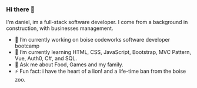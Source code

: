 ### Hi there 👋


I'm daniel, im a full-stack software developer. I come from a background in construction, with businesses management.

- 🔭 I’m currently working on boise codeworks software developer bootcamp
- 🌱 I’m currently learning HTML, CSS, JavaScript, Bootstrap, MVC Pattern, Vue, Auth0, C#, and SQL.
- 💬 Ask me about Food, Games and my family.
- ⚡ Fun fact: i have the heart of a lion! and a life-time ban from the boise zoo.
